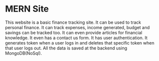 # MERN Site

This website is a basic finance tracking site.
It can be used to track personal finance.
It can track expenses, income generated, budget and savings can be tracked too.
It can even provide articles for financial knowledge.
It even has a contact us form.
It has user authentication.
It generates token when a user logs in and deletes that specific token when that user logs out.
All the data is saved at the backend using MongoDB(NoSql).
